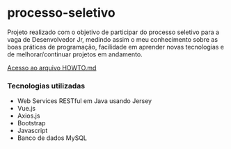 # processo-seletivo
Projeto realizado com o objetivo de participar do processo seletivo para a vaga de Desenvolvedor Jr, medindo assim o meu conhecimento sobre as boas práticas de programação, facilidade em aprender novas tecnologias e de melhorar/continuar projetos em andamento.

[Acesso ao arquivo HOWTO.md](HOWTO.mdl)

### Tecnologias utilizadas

 - Web Services RESTful em Java usando Jersey
 - Vue.js
 - Axios.js
 - Bootstrap
 - Javascript
 - Banco de dados MySQL
